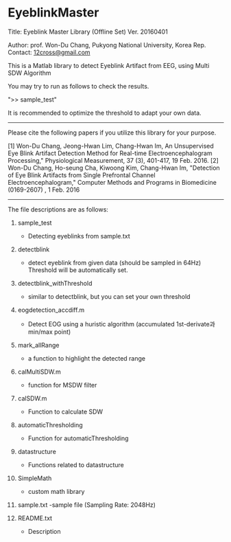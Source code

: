 # EyeblinkMaster

Title: Eyeblink Master Library (Offline Set)
Ver. 20160401

Author:  prof. Won-Du Chang, Pukyong National University, Korea Rep.
Contact: 12cross@gmail.com

This is a Matlab library to detect Eyeblink Artifact from EEG, using Multi SDW Algorithm

You may try to run as follows to check the results.

">> sample_test"

It is recommended to optimize the threshold to adapt your own data.

--------------------------------------------------------------------------------------------------------
Please cite the following papers if you utilize this library for your purpose.

[1] Won-Du Chang,  Jeong-Hwan Lim, Chang-Hwan Im, An Unsupervised Eye Blink Artifact Detection Method for Real-time Electroencephalogram Processing," Physiological Measurement, 37 (3), 401-417, 19 Feb. 2016.
[2] Won-Du Chang, Ho-seung Cha, Kiwoong Kim, Chang-Hwan Im, "Detection of Eye Blink Artifacts from Single Prefrontal Channel Electroencephalogram," Computer Methods and Programs in Biomedicine (0169-2607) , 1 Feb. 2016


---------------------------------------------------------------------------------------------------------


The file descriptions are as follows:

1. sample_test
	- Detecting eyeblinks from sample.txt
2. detectblink
	- detect eyeblink from given data (should be sampled in 64Hz) Threshold will be automatically set.
3. detectblink_withThreshold
	- similar to detectblink, but you can set your own threshold
4. eogdetection_accdiff.m
	- Detect EOG using a huristic algorithm (accumulated 1st-derivate과 min/max point)

5. mark_allRange
	- a function to highlight the detected range
6. calMultiSDW.m
	- function for MSDW filter
7. calSDW.m
	- Function to calculate SDW
8. automaticThresholding
	- Function for automaticThresholding
9. datastructure
	- Functions related to datastructure
10. SimpleMath
	- custom math library
11. sample.txt
	-sample file (Sampling Rate: 2048Hz)

12. README.txt
	- Description

